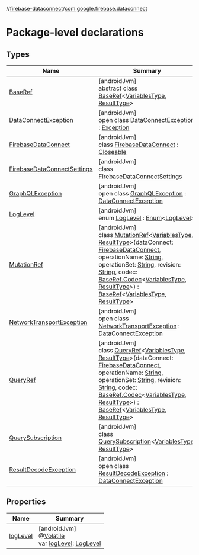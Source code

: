 //[firebase-dataconnect](../../index.md)/[com.google.firebase.dataconnect](index.md)

# Package-level declarations

## Types

| Name | Summary |
|---|---|
| [BaseRef](-base-ref/index.md) | [androidJvm]<br>abstract class [BaseRef](-base-ref/index.md)&lt;[VariablesType](-base-ref/index.md), [ResultType](-base-ref/index.md)&gt; |
| [DataConnectException](-data-connect-exception/index.md) | [androidJvm]<br>open class [DataConnectException](-data-connect-exception/index.md) : [Exception](https://developer.android.com/reference/kotlin/java/lang/Exception.html) |
| [FirebaseDataConnect](-firebase-data-connect/index.md) | [androidJvm]<br>class [FirebaseDataConnect](-firebase-data-connect/index.md) : [Closeable](https://developer.android.com/reference/kotlin/java/io/Closeable.html) |
| [FirebaseDataConnectSettings](-firebase-data-connect-settings/index.md) | [androidJvm]<br>class [FirebaseDataConnectSettings](-firebase-data-connect-settings/index.md) |
| [GraphQLException](-graph-q-l-exception/index.md) | [androidJvm]<br>open class [GraphQLException](-graph-q-l-exception/index.md) : [DataConnectException](-data-connect-exception/index.md) |
| [LogLevel](-log-level/index.md) | [androidJvm]<br>enum [LogLevel](-log-level/index.md) : [Enum](https://kotlinlang.org/api/latest/jvm/stdlib/kotlin/-enum/index.html)&lt;[LogLevel](-log-level/index.md)&gt; |
| [MutationRef](-mutation-ref/index.md) | [androidJvm]<br>class [MutationRef](-mutation-ref/index.md)&lt;[VariablesType](-mutation-ref/index.md), [ResultType](-mutation-ref/index.md)&gt;(dataConnect: [FirebaseDataConnect](-firebase-data-connect/index.md), operationName: [String](https://kotlinlang.org/api/latest/jvm/stdlib/kotlin/-string/index.html), operationSet: [String](https://kotlinlang.org/api/latest/jvm/stdlib/kotlin/-string/index.html), revision: [String](https://kotlinlang.org/api/latest/jvm/stdlib/kotlin/-string/index.html), codec: [BaseRef.Codec](-base-ref/-codec/index.md)&lt;[VariablesType](-mutation-ref/index.md), [ResultType](-mutation-ref/index.md)&gt;) : [BaseRef](-base-ref/index.md)&lt;[VariablesType](-mutation-ref/index.md), [ResultType](-mutation-ref/index.md)&gt; |
| [NetworkTransportException](-network-transport-exception/index.md) | [androidJvm]<br>open class [NetworkTransportException](-network-transport-exception/index.md) : [DataConnectException](-data-connect-exception/index.md) |
| [QueryRef](-query-ref/index.md) | [androidJvm]<br>class [QueryRef](-query-ref/index.md)&lt;[VariablesType](-query-ref/index.md), [ResultType](-query-ref/index.md)&gt;(dataConnect: [FirebaseDataConnect](-firebase-data-connect/index.md), operationName: [String](https://kotlinlang.org/api/latest/jvm/stdlib/kotlin/-string/index.html), operationSet: [String](https://kotlinlang.org/api/latest/jvm/stdlib/kotlin/-string/index.html), revision: [String](https://kotlinlang.org/api/latest/jvm/stdlib/kotlin/-string/index.html), codec: [BaseRef.Codec](-base-ref/-codec/index.md)&lt;[VariablesType](-query-ref/index.md), [ResultType](-query-ref/index.md)&gt;) : [BaseRef](-base-ref/index.md)&lt;[VariablesType](-query-ref/index.md), [ResultType](-query-ref/index.md)&gt; |
| [QuerySubscription](-query-subscription/index.md) | [androidJvm]<br>class [QuerySubscription](-query-subscription/index.md)&lt;[VariablesType](-query-subscription/index.md), [ResultType](-query-subscription/index.md)&gt; |
| [ResultDecodeException](-result-decode-exception/index.md) | [androidJvm]<br>open class [ResultDecodeException](-result-decode-exception/index.md) : [DataConnectException](-data-connect-exception/index.md) |

## Properties

| Name | Summary |
|---|---|
| [logLevel](log-level.md) | [androidJvm]<br>@[Volatile](https://kotlinlang.org/api/latest/jvm/stdlib/kotlin.jvm/-volatile/index.html)<br>var [logLevel](log-level.md): [LogLevel](-log-level/index.md) |
